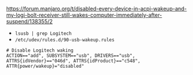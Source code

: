 
https://forum.manjaro.org/t/disabled-every-device-in-acpi-wakeup-and-my-logi-bolt-receiver-still-wakes-computer-immediately-after-suspend/138355/2

- `lsusb | grep Logitech`
- `/etc/udev/rules.d/90-usb-wakeup.rules`

```
# Disable Logitech waking
ACTION=="add", SUBSYSTEM=="usb", DRIVERS=="usb", ATTRS{idVendor}=="046d", ATTRS{idProduct}=="c548", ATTR{power/wakeup}="disabled"
```
